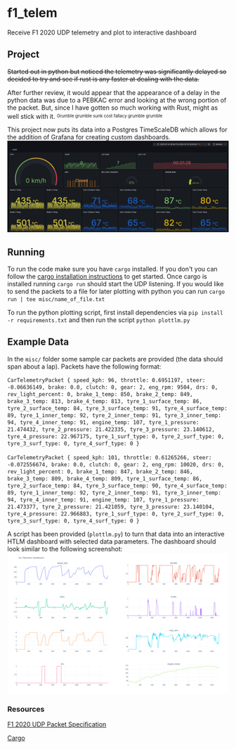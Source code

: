 # f1_telem
Receive F1 2020 UDP telemetry and plot to interactive dashboard

## Project
~~Started out in python but noticed the telemetry was significantly delayed so decided to try and see if rust is any faster at dealing with the data.~~

After further review, it would appear that the appearance of a delay in the python data was due to a PEBKAC error and looking at the wrong portion of the packet. But, since I have gotten so much working with Rust, might as well stick with it. <sup><sub>Grumble grumble sunk cost fallacy grumble grumble<sub><sup>

This project now puts its data into a Postgres TimeScaleDB which allows for the addition of Grafana for creating custom dashboards.
![](misc/grafana.png)

## Running 
To run the code make sure you have `cargo` installed. If you don't you can follow the [cargo installation instructions](https://doc.rust-lang.org/cargo/getting-started/installation.html) to get started. Once cargo is installed running `cargo run` should start the UDP listening. If you would like to send the packets to a file for later plotting with python you can run `cargo run | tee misc/name_of_file.txt`

To run the python plotting script, first install dependencies via `pip install -r requirements.txt` and then run the script `python plottlm.py`

## Example Data
In the `misc/` folder some sample car packets are provided (the data should span about a lap). Packets have the following format:
```
CarTelemetryPacket { speed_kph: 96, throttle: 0.6951197, steer: -0.06636149, brake: 0.0, clutch: 0, gear: 2, eng_rpm: 9504, drs: 0, rev_light_percent: 0, brake_1_temp: 850, brake_2_temp: 849, brake_3_temp: 813, brake_4_temp: 813, tyre_1_surface_temp: 86, tyre_2_surface_temp: 84, tyre_3_surface_temp: 91, tyre_4_surface_temp: 89, tyre_1_inner_temp: 92, tyre_2_inner_temp: 91, tyre_3_inner_temp: 94, tyre_4_inner_temp: 91, engine_temp: 107, tyre_1_pressure: 21.474432, tyre_2_pressure: 21.422335, tyre_3_pressure: 23.140612, tyre_4_pressure: 22.967175, tyre_1_surf_type: 0, tyre_2_surf_type: 0, tyre_3_surf_type: 0, tyre_4_surf_type: 0 }

CarTelemetryPacket { speed_kph: 101, throttle: 0.61265266, steer: -0.072556674, brake: 0.0, clutch: 0, gear: 2, eng_rpm: 10020, drs: 0, rev_light_percent: 0, brake_1_temp: 847, brake_2_temp: 846, brake_3_temp: 809, brake_4_temp: 809, tyre_1_surface_temp: 86, tyre_2_surface_temp: 84, tyre_3_surface_temp: 90, tyre_4_surface_temp: 89, tyre_1_inner_temp: 92, tyre_2_inner_temp: 91, tyre_3_inner_temp: 94, tyre_4_inner_temp: 91, engine_temp: 107, tyre_1_pressure: 21.473377, tyre_2_pressure: 21.421059, tyre_3_pressure: 23.140104, tyre_4_pressure: 22.966883, tyre_1_surf_type: 0, tyre_2_surf_type: 0, tyre_3_surf_type: 0, tyre_4_surf_type: 0 }
```

A script has been provided (`plottlm.py`) to turn that data into an interactive HTLM dashboard with selected data parameters. The dashboard should look similar to the following screenshot: ![](misc/dash.png)

### Resources
[F1 2020 UDP Packet Specification](https://f1-2020-telemetry.readthedocs.io/en/stable/telemetry-specification.html#packet-information)

[Cargo](https://doc.rust-lang.org/cargo/getting-started/installation.html)